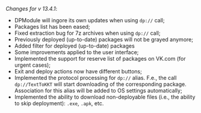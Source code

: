_Changes for v 13.4.1_:
- DPModule will ingore its own updates when using ```dp://``` call;
- Packages list has been eased;
- Fixed extraction bug for 7z archives when using ```dp://``` call;
- Previously deployed (up-to-date) packages will not be grayed anymore;
- Added filter for deployed (up-to-date) packages
- Some improvements applied to the user interface;
- Implemented the support for reserve list of packages on VK.com (for urgent cases);
- Exit and deploy actions now have different buttons;
- Implemented the protocol processing for ```dp://``` alias. F.e., the call ```dp://TextToKKT``` will start downloading of the corresponding package. Association for this alias will be added to OS settings automatically;
- Implemented the ability to download non-deployable files (i.e., the ability to skip deployment): ```.exe```, ```.apk```, etc.
